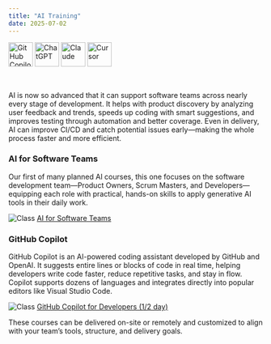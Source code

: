 ```yaml
---
title: "AI Training"
date: 2025-07-02
---
```


<img src="/images/icons/github-copilot.png" alt="GitHub Copilot" title="GitHub Copilot" style="height: 48px; margin-bottom: 0; vertical-align: middle;">
<img src="/images/icons/chatgpt.png" alt="ChatGPT" title="ChatGPT" style="height: 48px; margin-bottom: 0; vertical-align: middle;">
<img src="/images/icons/claude.png" alt="Claude" title="Claude" style="height: 48px; margin-bottom: 0; vertical-align: middle;">
<img src="/images/icons/cursor.png" alt="Cursor" title="Cursor" style="height: 48px; margin-bottom: 0; vertical-align: middle;">

<br/><br/>
AI is now so advanced that it can support software teams across nearly every stage of development. It helps with product discovery by analyzing user feedback and trends, speeds up coding with smart suggestions, and improves testing through automation and better coverage. Even in delivery, AI can improve CI/CD and catch potential issues early—making the whole process faster and more efficient.

### AI for Software Teams
Our first of many planned AI courses, this one focuses on the software development team—Product Owners, Scrum Masters, and Developers—equipping each role with practical, hands-on skills to apply generative AI tools in their daily work.

<img src="/images/icons/class.png" alt="Class"> [AI for Software Teams](/aist/)<br/>

### GitHub Copilot
GitHub Copilot is an AI-powered coding assistant developed by GitHub and OpenAI. It suggests entire lines or blocks of code in real time, helping developers write code faster, reduce repetitive tasks, and stay in flow. Copilot supports dozens of languages and integrates directly into popular editors like Visual Studio Code.

<img src="/images/icons/class.png" alt="Class" title="Training Class"> [GitHub Copilot for Developers (1/2 day)](/gcd/)<br/>

These courses can be delivered on-site or remotely and customized to align with your team’s tools, structure, and delivery goals.